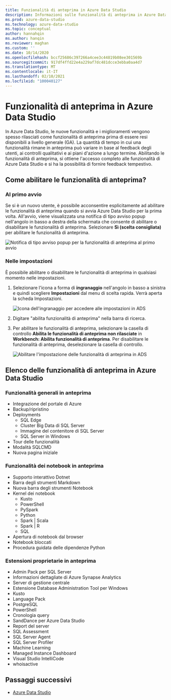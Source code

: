 ```yaml
---
title: Funzionalità di anteprima in Azure Data Studio
description: Informazioni sulle funzionalità di anteprima in Azure Data Studio e istruzioni su come abilitarle e usarle.
ms.prod: azure-data-studio
ms.technology: azure-data-studio
ms.topic: conceptual
author: hannahqin
ms.author: hanqin
ms.reviewer: maghan
ms.custom: ''
ms.date: 10/14/2020
ms.openlocfilehash: bccf25686c397266a4cee3c44819b08ee301569b
ms.sourcegitcommit: 917df4ffd22e4a229af7dc481dcce3ebba0aa4d7
ms.translationtype: MT
ms.contentlocale: it-IT
ms.lasthandoff: 02/10/2021
ms.locfileid: "100040127"
---
```

# <a name="preview-features-in-azure-data-studio"></a>Funzionalità di anteprima in Azure Data Studio

In Azure Data Studio, le nuove funzionalità e i miglioramenti vengono spesso rilasciati come funzionalità di anteprima prima di essere resi disponibili a livello generale (GA). La quantità di tempo in cui una funzionalità rimane in anteprima può variare in base al feedback degli utenti, ai controlli qualitativi e ai piani d'azione a lungo termine. Abilitando le funzionalità di anteprima, si ottiene l'accesso completo alle funzionalità di Azure Data Studio e si ha la possibilità di fornire feedback tempestivo.

## <a name="how-do-i-enable-preview-features"></a>Come abilitare le funzionalità di anteprima?

### <a name="on-first-launch"></a>Al primo avvio

Se si è un nuovo utente, è possibile acconsentire esplicitamente ad abilitare le funzionalità di anteprima quando si avvia Azure Data Studio per la prima volta. All'avvio, viene visualizzata una notifica di tipo avviso popup nell'angolo in basso a destra della schermata che consente di abilitare o disabilitare le funzionalità di anteprima. Selezionare **Sì (scelta consigliata)** per abilitare le funzionalità di anteprima.

![Notifica di tipo avviso popup per la funzionalità di anteprima al primo avvio](./media/getting-started/preview-toast-notification.png)

### <a name="in-settings"></a>Nelle impostazioni

È possibile abilitare o disabilitare le funzionalità di anteprima in qualsiasi momento nelle impostazioni.

1. Selezionare l'icona a forma di **ingranaggio** nell'angolo in basso a sinistra e quindi scegliere **Impostazioni** dal menu di scelta rapida. Verrà aperta la scheda Impostazioni.

   ![Icona dell'ingranaggio per accedere alle impostazioni in ADS](./media/settings/open-settings-menu.png)

2. Digitare "abilita funzionalità di anteprima" nella barra di ricerca.

3. Per abilitare le funzionalità di anteprima, selezionare la casella di controllo **Abilita le funzionalità di anteprima non rilasciate** in **Workbench: Abilita funzionalità di anteprima**. Per disabilitare le funzionalità di anteprima, deselezionare la casella di controllo.

   ![Abilitare l'impostazione delle funzionalità di anteprima in ADS](./media/settings/preview-features-settings.png)

## <a name="list-of-preview-features-in-azure-data-studio"></a>Elenco delle funzionalità di anteprima in Azure Data Studio

### <a name="general-features-in-preview"></a>Funzionalità generali in anteprima

* Integrazione del portale di Azure
* Backup/ripristino
* Deployments
    * SQL Edge
    * Cluster Big Data di SQL Server
    * Immagine del contenitore di SQL Server
    * SQL Server in Windows
* Tour delle funzionalità
*  Modalità SQLCMD
* Nuova pagina iniziale

### <a name="notebook-features-in-preview"></a>Funzionalità dei notebook in anteprima

* Supporto interattivo Dotnet
* Barra degli strumenti Markdown
*  Nuova barra degli strumenti Notebook
* Kernel dei notebook
    * Kusto
    * PowerShell
    * PySpark
    * Python
    * Spark | Scala
    * Spark | R
    * SQL
* Apertura di notebook dal browser
* Notebook bloccati
* Procedura guidata delle dipendenze Python

### <a name="first-party-extensions-in-preview"></a>Estensioni proprietarie in anteprima

* Admin Pack per SQL Server
* Informazioni dettagliate di Azure Synapse Analytics
* Server di gestione centrale
* Estensione Database Administration Tool per Windows
* Kusto
* Language Pack
* PostgreSQL
* PowerShell
* Cronologia query
* SandDance per Azure Data Studio
* Report del server
* SQL Assessment
* SQL Server Agent
* SQL Server Profiler
* Machine Learning
* Managed Instance Dashboard
* Visual Studio IntelliCode
* whoisactive

## <a name="next-steps"></a>Passaggi successivi

* [Azure Data Studio](what-is-azure-data-studio.md)
